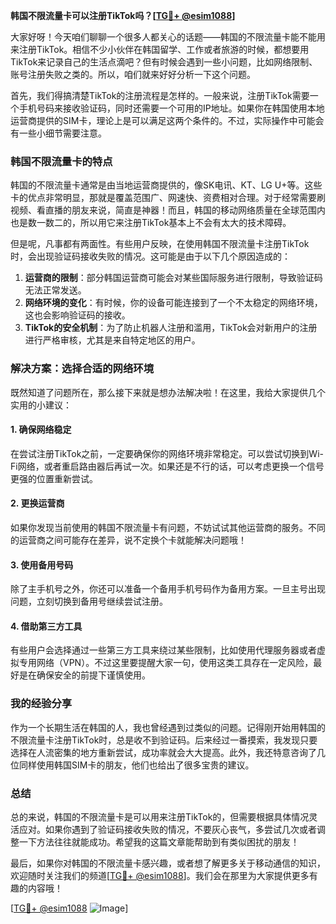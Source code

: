 **韩国不限流量卡可以注册TikTok吗？[[TG💪+ @esim1088](https://t.me/s/esim1088)]**

大家好呀！今天咱们聊聊一个很多人都关心的话题——韩国的不限流量卡能不能用来注册TikTok。相信不少小伙伴在韩国留学、工作或者旅游的时候，都想要用TikTok来记录自己的生活点滴吧？但有时候会遇到一些小问题，比如网络限制、账号注册失败之类的。所以，咱们就来好好分析一下这个问题。

首先，我们得搞清楚TikTok的注册流程是怎样的。一般来说，注册TikTok需要一个手机号码来接收验证码，同时还需要一个可用的IP地址。如果你在韩国使用本地运营商提供的SIM卡，理论上是可以满足这两个条件的。不过，实际操作中可能会有一些小细节需要注意。

### 韩国不限流量卡的特点

韩国的不限流量卡通常是由当地运营商提供的，像SK电讯、KT、LG U+等。这些卡的优点非常明显，那就是覆盖范围广、网速快、资费相对合理。对于经常需要刷视频、看直播的朋友来说，简直是神器！而且，韩国的移动网络质量在全球范围内也是数一数二的，所以用它来注册TikTok基本上不会有太大的技术障碍。

但是呢，凡事都有两面性。有些用户反映，在使用韩国不限流量卡注册TikTok时，会出现验证码接收失败的情况。这可能是由于以下几个原因造成的：

1. **运营商的限制**：部分韩国运营商可能会对某些国际服务进行限制，导致验证码无法正常发送。
2. **网络环境的变化**：有时候，你的设备可能连接到了一个不太稳定的网络环境，这也会影响验证码的接收。
3. **TikTok的安全机制**：为了防止机器人注册和滥用，TikTok会对新用户的注册进行严格审核，尤其是来自特定地区的用户。

### 解决方案：选择合适的网络环境

既然知道了问题所在，那么接下来就是想办法解决啦！在这里，我给大家提供几个实用的小建议：

#### 1. 确保网络稳定
在尝试注册TikTok之前，一定要确保你的网络环境非常稳定。可以尝试切换到Wi-Fi网络，或者重启路由器后再试一次。如果还是不行的话，可以考虑更换一个信号更强的位置重新尝试。

#### 2. 更换运营商
如果你发现当前使用的韩国不限流量卡有问题，不妨试试其他运营商的服务。不同的运营商之间可能存在差异，说不定换个卡就能解决问题哦！

#### 3. 使用备用号码
除了主手机号之外，你还可以准备一个备用手机号码作为备用方案。一旦主号出现问题，立刻切换到备用号继续尝试注册。

#### 4. 借助第三方工具
有些用户会选择通过一些第三方工具来绕过某些限制，比如使用代理服务器或者虚拟专用网络（VPN）。不过这里要提醒大家一句，使用这类工具存在一定风险，最好是在确保安全的前提下谨慎使用。

### 我的经验分享

作为一个长期生活在韩国的人，我也曾经遇到过类似的问题。记得刚开始用韩国的不限流量卡注册TikTok时，总是收不到验证码。后来经过一番摸索，我发现只要选择在人流密集的地方重新尝试，成功率就会大大提高。此外，我还特意咨询了几位同样使用韩国SIM卡的朋友，他们也给出了很多宝贵的建议。

### 总结

总的来说，韩国的不限流量卡是可以用来注册TikTok的，但需要根据具体情况灵活应对。如果你遇到了验证码接收失败的情况，不要灰心丧气，多尝试几次或者调整一下方法往往就能成功。希望我的这篇文章能帮助到有类似困扰的朋友！

最后，如果你对韩国的不限流量卡感兴趣，或者想了解更多关于移动通信的知识，欢迎随时关注我们的频道[[TG💪+ @esim1088](https://t.me/s/esim1088)]。我们会在那里为大家提供更多有趣的内容哦！

[[TG💪+ @esim1088](https://t.me/s/esim1088) ![Image](https://i.postimg.cc/4NQfJmqS/Snipaste-2025-05-13-00-14-12.png)]